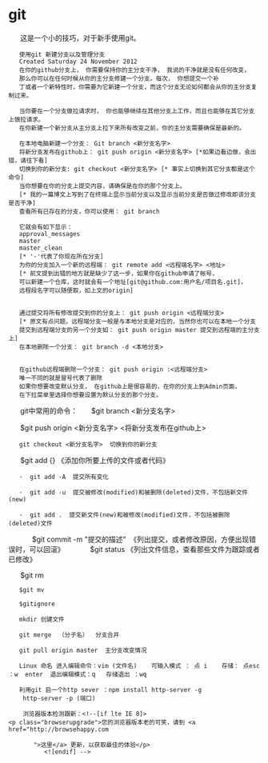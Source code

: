 # git
       这是一个小的技巧，对于新手使用git。

       使用git 新建分支以及管理分支
       Created Saturday 24 November 2012
       在你的github分支上， 你需要保持你的主分支干净， 我说的干净就是没有任何改变，
       那么你可以在任何时候从你的主分支修建一个分支。每次， 你想提交一个补
       丁或者一个新特性时，你需要为它新建一个分支，而这个分支无论如何都会从你的主分支复制过来。
       
       当你要在一个分支做拉请求时， 你也能够继续在其他分支上工作，而且也能够在其它分支上做拉请求。
       在你新建一个新分支从主分支上拉下来所有改变之前，你的主分支需要确保是最新的。
       
       在本地电脑新建一个分支： Git branch <新分支名字>
       将新分支发布在github上： git push origin <新分支名字> [*如果边看边做，会出错，请往下看]
       切换到你的新分支: git checkout <新分支名字> [* 事实上切换到其它分支都是这个命令]
       当你想要在你的分支上提交内容，请确保是在你的那个分支上。
       [* 我的一篇博文上写到了在终端上显示当前分支以及显示当前分支是否做过修改即该分支是否干净]
       查看所有已存在的分支，你可以使用： git branch
       
       它就会有如下显示：
       approval_messages
       master
       master_clean
       [* '·'代表了你现在所在分支]
       为你的分支加入一个新的远程端： git remote add <远程端名字> <地址>
       [* 前文提到出错的地方就是缺少了这一步，如果你在github申请了帐号，
       可以新建一个仓库，这时就会有一个地址[git@github.com:用户名/项目名.git]，
       远程段名字可以随便取，如上文的origin]
       
       
       通过提交将所有修改提交到你的分支上： git push origin <远程端分支> 
       [* 原文有点问题，远程端分支一般是与本地分支是对应的，当然你也可以在本地一个分支
       提交到远程端分支的另一个分支如： git push origin master 提交到远程端的主分支上]
       在本地删除一个分支： git branch -d <本地分支>
       
       
       在github远程端删除一个分支： git push origin :<远程端分支>
       唯一不同的就是冒号代表了删除
       如果你想要改变默认分支， 在github上是很容易的，在你的分支上到Admin页面，
       在下拉菜单里选择你想要设置为默认分支的那个分支。
       
       git中常用的命令：
       $git branch <新分支名字>
       
       $git push origin <新分支名字> <将新分支发布在github上>
       
       git checkout <新分支名字>  切换到你的新分支
       
       $git add {}    《添加你所要上传的文件或者代码》

       ·  git add -A  提交所有变化

       ·  git add -u  提交被修改(modified)和被删除(deleted)文件，不包括新文件(new)

       ·  git add .  提交新文件(new)和被修改(modified)文件，不包括被删除(deleted)文件
       
       $git commit -m "提交的描述"  《列出提交，或者修改原因，方便出现错误时，可以回滚》
       
       $git status 《列出文件信息，查看那些文件为跟踪或者已修改》
       
       $git rm
       
       $git mv
       
       $gitignore

       mkdir 创建文件

       git merge  （分子名）  分支合并

       git pull origin master  主分支改变情况

       Linux 命名 进入编辑命令：vim (文件名)    可输入模式 ： 点 i    存储： 点esc  ：w  enter  退出编辑模式：q   存储退出 ：wq

       利用git 启一个http sever ：npm install http-server -g  
        http-server -p (端口)

        浏览器版本检测跟新：<!--[if lte IE 8]>
    <p class="browserupgrade">您的浏览器版本老的可笑，请到 <a href="http://browsehappy.com 

           ">这里</a> 更新，以获取最佳的体验</p>
              <![endif] -->